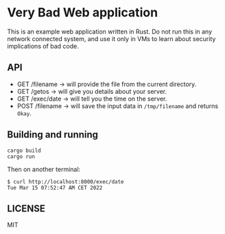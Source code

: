 # Very Bad Web application

This is an example web application written in Rust. Do not run this in any network connected system, and use it only in VMs to learn about security
implications of bad code.



## API


- GET /filename -> will provide the file from the current directory.
- GET /getos -> will give you details about your server.
- GET /exec/date -> will tell you the time on the server.
- POST /filename -> will save the input data in `/tmp/filename` and returns `Okay`.


## Building and running

```
cargo build
cargo run
```


Then on another terminal:

```
$ curl http://localhost:8000/exec/date
Tue Mar 15 07:52:47 AM CET 2022
```

## LICENSE

MIT